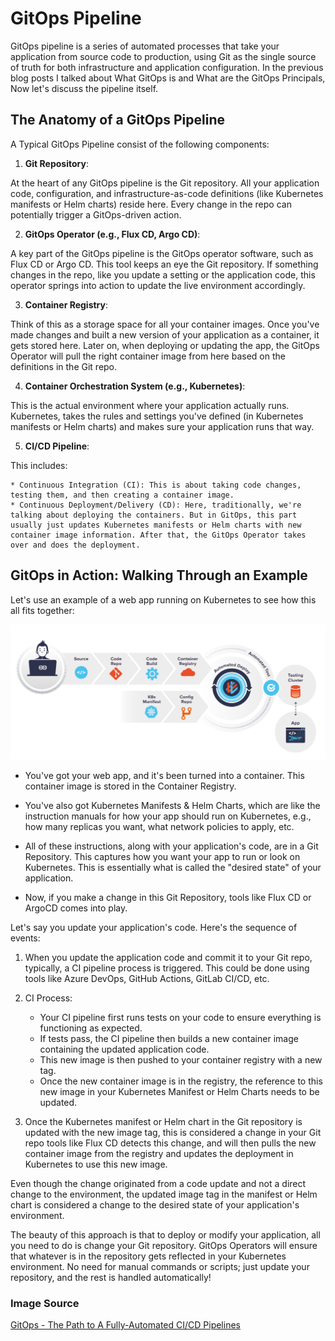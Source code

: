 # GitOps Pipeline

GitOps pipeline is a series of automated processes that take your application from source code to production, using Git as the single source of truth for both infrastructure and application configuration. In the previous blog posts I talked about What GitOps is and What are the GitOps Principals, Now let's discuss the pipeline itself.

## The Anatomy of a GitOps Pipeline

A Typical GitOps Pipeline consist of the following components:

1. **Git Repository**:

At the heart of any GitOps pipeline is the Git repository. All your application code, configuration, and infrastructure-as-code definitions (like Kubernetes manifests or Helm charts) reside here. Every change in the repo can potentially trigger a GitOps-driven action.

2. **GitOps Operator (e.g., Flux CD, Argo CD)**:

A key part of the GitOps pipeline is the GitOps operator software, such as Flux CD or Argo CD. This tool keeps an eye the Git repository. If something changes in the repo, like you update a setting or the application code, this operator springs into action to update the live environment accordingly.

3. **Container Registry**:

Think of this as a storage space for all your container images. Once you've made changes and built a new version of your application as a container, it gets stored here. Later on, when deploying or updating the app, the GitOps Operator will pull the right container image from here based on the definitions in the Git repo.

4. **Container Orchestration System (e.g., Kubernetes)**:

This is the actual environment where your application actually runs. Kubernetes, takes the rules and settings you've defined (in Kubernetes manifests or Helm charts) and makes sure your application runs that way.

5. **CI/CD Pipeline**:

This includes:

    * Continuous Integration (CI): This is about taking code changes, testing them, and then creating a container image.
    * Continuous Deployment/Delivery (CD): Here, traditionally, we're talking about deploying the containers. But in GitOps, this part usually just updates Kubernetes manifests or Helm charts with new container image information. After that, the GitOps Operator takes over and does the deployment.

## GitOps in Action: Walking Through an Example

Let's use an example of a web app running on Kubernetes to see how this all fits together:

![GitOps Pipeline Diagram](/Assets/gitops_pipeline.png)

* You've got your web app, and it's been turned into a container. This container image is stored in the Container Registry.

* You've also got Kubernetes Manifests & Helm Charts, which are like the instruction manuals for how your app should run on Kubernetes, e.g., how many replicas you want, what network policies to apply, etc.

* All of these instructions, along with your application's code, are in a Git Repository. This captures how you want your app to run or look on Kubernetes. This is essentially what is called the "desired state" of your application.

* Now, if you make a change in this Git Repository, tools like Flux CD or ArgoCD comes into play.

Let's say you update your application's code. Here's the sequence of events:

1. When you update the application code and commit it to your Git repo, typically, a CI pipeline process is triggered. This could be done using tools like Azure DevOps, GitHub Actions, GitLab CI/CD, etc.

2. CI Process:

    * Your CI pipeline first runs tests on your code to ensure everything is functioning as expected.
    * If tests pass, the CI pipeline then builds a new container image containing the updated application code.
    * This new image is then pushed to your container registry with a new tag.
    * Once the new container image is in the registry, the reference to this new image in your Kubernetes Manifest or Helm Charts needs to be updated.

3. Once the Kubernetes manifest or Helm chart in the Git repository is updated with the new image tag, this is considered a change in your Git repo tools like Flux CD detects this change, and will then pulls the new container image from the registry and updates the deployment in Kubernetes to use this new image.

Even though the change originated from a code update and not a direct change to the environment, the updated image tag in the manifest or Helm chart is considered a change to the desired state of your application's environment.

The beauty of this approach is that to deploy or modify your application, all you need to do is change your Git repository. GitOps Operators will ensure that whatever is in the repository gets reflected in your Kubernetes environment. No need for manual commands or scripts; just update your repository, and the rest is handled automatically!

### Image Source

[GitOps - The Path to A Fully-Automated CI/CD Pipelines](https://www.weave.works/blog/gitops-fully-automated-ci-cd-pipelines)
